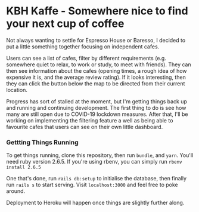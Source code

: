 # KBH Kaffe - Somewhere nice to find your next cup of coffee

Not always wanting to settle for Espresso House or Baresso, I decided to put a little something together focusing on independent cafes. 

Users can see a list of cafes, filter by different requirements (e.g. somewhere quiet to relax, to work or study, to meet with friends). They can then see information about the cafes (opening times, a rough idea of how expensive it is, and the average review rating). If it looks interesting, then they can click the button below the map to be directed from their current location.

Progress has sort of stalled at the moment, but I'm getting things back up and running and continuing development. The first thing to do is see how many are still open due to COVID-19 lockdown measures. After that, I'll be working on implementing the filtering feature a well as being able to favourite cafes that users can see on their own little dashboard.

### Gettting Things Running

To get things running, clone this repository, then run `bundle`, and `yarn`. You'll need ruby version 2.6.5. If you're using rbenv, you can simply run `rbenv install 2.6.5`

One that's done, run `rails db:setup` to initialise the database, then finally run `rails s` to start serving. Visit `localhost:3000` and feel free to poke around.

Deployment to Heroku will happen once things are slightly further along.

